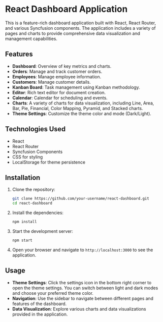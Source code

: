 # React Dashboard Application

This is a feature-rich dashboard application built with React, React Router, and various Syncfusion components. The application includes a variety of pages and charts to provide comprehensive data visualization and management capabilities.

## Features

- **Dashboard**: Overview of key metrics and charts.
- **Orders**: Manage and track customer orders.
- **Employees**: Manage employee information.
- **Customers**: Manage customer details.
- **Kanban Board**: Task management using Kanban methodology.
- **Editor**: Rich text editor for document creation.
- **Calendar**: Calendar for scheduling and events.
- **Charts**: A variety of charts for data visualization, including Line, Area, Bar, Pie, Financial, Color Mapping, Pyramid, and Stacked charts.
- **Theme Settings**: Customize the theme color and mode (Dark/Light).

## Technologies Used

- React
- React Router
- Syncfusion Components
- CSS for styling
- LocalStorage for theme persistence

## Installation

1. Clone the repository:

   ```bash
   git clone https://github.com/your-username/react-dashboard.git
   cd react-dashboard
   ```

2. Install the dependencies:

   ```bash
   npm install
   ```

3. Start the development server:

   ```bash
   npm start
   ```

4. Open your browser and navigate to `http://localhost:3000` to see the application.

## Usage

- **Theme Settings**: Click the settings icon in the bottom right corner to open the theme settings. You can switch between light and dark modes and choose your preferred theme color.
- **Navigation**: Use the sidebar to navigate between different pages and features of the dashboard.
- **Data Visualization**: Explore various charts and data visualizations provided in the application.

